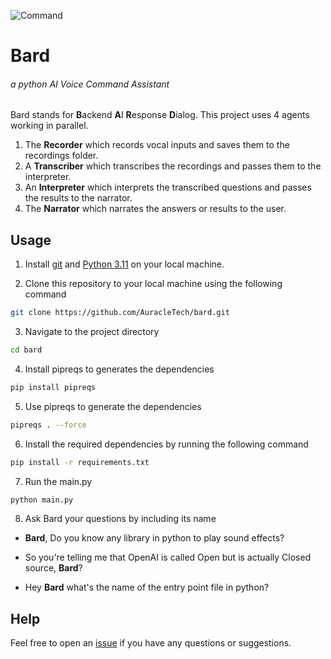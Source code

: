 ![Command](https://cdn.dribbble.com/users/2665918/screenshots/11996965/media/87e5b5088f4d3a7f1ddef27db699410b.gif)

# Bard

###### a python AI Voice Command Assistant

Bard stands for **B**ackend **A**I **R**esponse **D**ialog. This project uses 4 agents working in parallel.

1. The **Recorder** which records vocal inputs and saves them to the recordings folder.
2. A **Transcriber** which transcribes the recordings and passes them to the interpreter.
3. An **Interpreter** which interprets the transcribed questions and passes the results to the narrator.
4. The **Narrator** which narrates the answers or results to the user.

## Usage

1. Install [git](https://git-scm.com/downloads) and [Python 3.11](https://www.python.org/downloads/release/python-3113/) on your local machine.

2. Clone this repository to your local machine using the following command

```bash
git clone https://github.com/AuracleTech/bard.git
```

3. Navigate to the project directory

```bash
cd bard
```

4. Install pipreqs to generates the dependencies

```bash
pip install pipreqs
```

5. Use pipreqs to generate the dependencies

```bash
pipreqs . --force
```

6. Install the required dependencies by running the following command

```bash
pip install -r requirements.txt
```

7. Run the main.py

```bash
python main.py
```

8. Ask Bard your questions by including its name

- **Bard**, Do you know any library in python to play sound effects?

- So you're telling me that OpenAI is called Open but is actually Closed source, **Bard**?

- Hey **Bard** what's the name of the entry point file in python?

## Help

Feel free to open an [issue](/issues) if you have any questions or suggestions.
